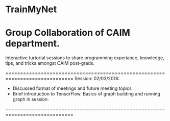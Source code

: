 # TrainMyNet
Group Collaboration of CAIM department.
==============================================================================
Interactive turtorial sessions to share programming experiance, knowledge, tips, and 
tricks amongst CAIM post-grads.

=============================================================================
Session: 02/03/2018:
* Discussed format of meetings and future meeting topics
* Brief introduction to TensorFlow. Basics of graph building and running graph in
session.

=============================================================================
